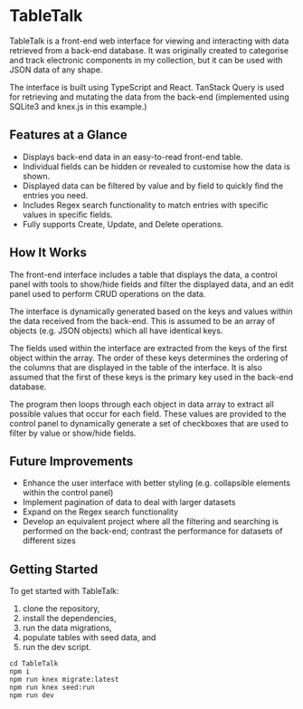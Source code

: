 # TableTalk

TableTalk is a front-end web interface for viewing and interacting with data retrieved from a back-end database. It was originally created to categorise and track electronic components in my collection, but it can be used with JSON data of any shape.

The interface is built using TypeScript and React. TanStack Query is used for retrieving and mutating the data from the back-end (implemented using SQLite3 and knex.js in this example.)

## Features at a Glance

- Displays back-end data in an easy-to-read front-end table.
- Individual fields can be hidden or revealed to customise how the data is shown.
- Displayed data can be filtered by value and by field to quickly find the entries you need.
- Includes Regex search functionality to match entries with specific values in specific fields.
- Fully supports Create, Update, and Delete operations.

## How It Works

The front-end interface includes a table that displays the data, a control panel with tools to show/hide fields and filter the displayed data, and an edit panel used to perform CRUD operations on the data. 

The interface is dynamically generated based on the keys and values within the data received from the back-end. This is assumed to be an array of objects (e.g. JSON objects) which all have identical keys. 

The fields used within the interface are extracted from the keys of the first object within the array. The order of these keys determines the ordering of the columns that are displayed in the table of the interface. It is also assumed that the first of these keys is the primary key used in the back-end database. 

The program then loops through each object in data array to extract all possible values that occur for each field. These values are provided to the control panel to dynamically generate a set of checkboxes that are used to filter by value or show/hide fields. 

## Future Improvements

- Enhance the user interface with better styling (e.g. collapsible elements within the control panel)
- Implement pagination of data to deal with larger datasets
- Expand on the Regex search functionality
- Develop an equivalent project where all the filtering and searching is performed on the back-end; contrast the performance for datasets of different sizes

## Getting Started

To get started with TableTalk:

1. clone the repository,
2. install the dependencies,
3. run the data migrations,
4. populate tables with seed data, and
5. run the dev script.

```
cd TableTalk
npm i
npm run knex migrate:latest
npm run knex seed:run
npm run dev
```
